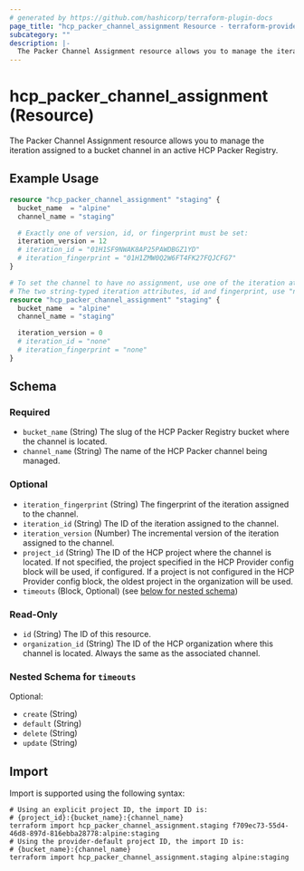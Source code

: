 ```yaml
---
# generated by https://github.com/hashicorp/terraform-plugin-docs
page_title: "hcp_packer_channel_assignment Resource - terraform-provider-hcp"
subcategory: ""
description: |-
  The Packer Channel Assignment resource allows you to manage the iteration assigned to a bucket channel in an active HCP Packer Registry.
---
```


# hcp_packer_channel_assignment (Resource)

The Packer Channel Assignment resource allows you to manage the iteration assigned to a bucket channel in an active HCP Packer Registry.

## Example Usage

```terraform
resource "hcp_packer_channel_assignment" "staging" {
  bucket_name  = "alpine"
  channel_name = "staging"

  # Exactly one of version, id, or fingerprint must be set:
  iteration_version = 12
  # iteration_id = "01H1SF9NWAK8AP25PAWDBGZ1YD"
  # iteration_fingerprint = "01H1ZMW0Q2W6FT4FK27FQJCFG7"
}

# To set the channel to have no assignment, use one of the iteration attributes with their zero value.
# The two string-typed iteration attributes, id and fingerprint, use "none" as their zero value.
resource "hcp_packer_channel_assignment" "staging" {
  bucket_name  = "alpine"
  channel_name = "staging"

  iteration_version = 0
  # iteration_id = "none"
  # iteration_fingerprint = "none"
}
```

<!-- schema generated by tfplugindocs -->
## Schema

### Required

- `bucket_name` (String) The slug of the HCP Packer Registry bucket where the channel is located.
- `channel_name` (String) The name of the HCP Packer channel being managed.

### Optional

- `iteration_fingerprint` (String) The fingerprint of the iteration assigned to the channel.
- `iteration_id` (String) The ID of the iteration assigned to the channel.
- `iteration_version` (Number) The incremental version of the iteration assigned to the channel.
- `project_id` (String) The ID of the HCP project where the channel is located. 
If not specified, the project specified in the HCP Provider config block will be used, if configured.
If a project is not configured in the HCP Provider config block, the oldest project in the organization will be used.
- `timeouts` (Block, Optional) (see [below for nested schema](#nestedblock--timeouts))

### Read-Only

- `id` (String) The ID of this resource.
- `organization_id` (String) The ID of the HCP organization where this channel is located. Always the same as the associated channel.

<a id="nestedblock--timeouts"></a>
### Nested Schema for `timeouts`

Optional:

- `create` (String)
- `default` (String)
- `delete` (String)
- `update` (String)

## Import

Import is supported using the following syntax:

```shell
# Using an explicit project ID, the import ID is:
# {project_id}:{bucket_name}:{channel_name}
terraform import hcp_packer_channel_assignment.staging f709ec73-55d4-46d8-897d-816ebba28778:alpine:staging
# Using the provider-default project ID, the import ID is:
# {bucket_name}:{channel_name}
terraform import hcp_packer_channel_assignment.staging alpine:staging
```
